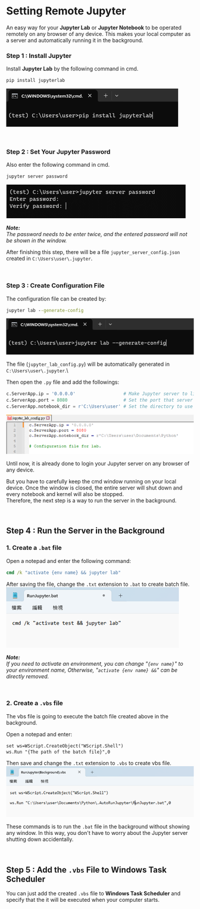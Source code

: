 # Setting Remote Jupyter

An easy way for your **Jupyter Lab** or **Jupyter Notebook** to be operated remotely on any browser of any device. This makes your local computer as a server and automatically running it in the background. 

### **Step 1** : Install Jupyter
Install **Jupyter Lab** by the following command in cmd.

```cmd
pip install jupyterlab 
```
![install jupyterlab](<Fig/install jupyterlab.png>)

<br/>

### **Step 2** : Set Your Jupyter Password

Also enter the following command in cmd.
```cmd
jupyter server password
```

![jupyter server password](Fig/password.png)

***Note:*** \
*The password needs to be enter twice, and the entered password will not be shown in the window.*

After finishing this step, there will be a file `jupyter_server_config.json` created in `C:\Users\user\.jupyter`.

<br/>

### **Step 3** : Create Configuration File

The configuration file can be created by: 

```cmd 
jupyter lab --generate-config
```
![jupyter lab --generate-config](Fig/generate-config.png)

The file (`jupyter_lab_config.py`) will be automatically generated in  `C:\Users\user\.jupyter`.\

Then open the `.py` file and add the followings:

```python
c.ServerApp.ip = '0.0.0.0'                  # Make Jupyter server to listen on all IPs.
c.ServerApp.port = 8080                     # Set the port that server will listen on.
c.ServerApp.notebook_dir = r'C:\Users\user' # Set the directory to use for notebooks.
```
![jupyter_lab_config](Fig/config.png)


Until now, it is already done to login your Jupyter server on any browser of any device. 

But you have to carefully keep the cmd window running on your local device. Once the window is closed, the entire server will shut down and every notebook and kernel will also be stopped. \
Therefore, the next step is a way to run the server in the background. 

<br/>

## **Step 4** : Run the Server in the Background
### 1. Create a `.bat` file

Open a notepad and enter the following command:

```bat
cmd /k "activate {env name} && jupyter lab"
```

After saving the file, change the `.txt` extension to `.bat` to create batch file.
![bat file](Fig/bat.png)

***Note:*** \
*If you need to activate an environment, you can change "`{env name}`" to your environment name, Otherwise, "`activate {env name} &&`" can be directly removed.*

<br/>

### 2. Create a `.vbs` file

The vbs file is going to execute the batch file created above in the background.

Open a notepad and enter:

```vbs
set ws=WScript.CreateObject("WScript.Shell")
ws.Run "{The path of the batch file}",0
```

Then save and change the `.txt` extension to `.vbs` to create vbs file. 
![vbs file](Fig/vbs.png)

These commands is to run the `.bat` file in the background without showing any window. In this way, you don't have to worry about the Jupyter server shutting down accidentally.

<br/>

## **Step 5** : Add the `.vbs` File to Windows Task Scheduler

You can just add the created `.vbs` file to **Windows Task Scheduler** and specify that the it will be executed when your computer starts.